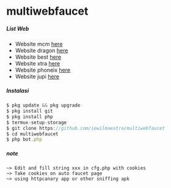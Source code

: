 # multiwebfaucet
##### List Web
- Website mcm [here](https://mcmfaucets.xyz/?r=V3pOBJBHzw)
- Website dragon [here](https://dragonfaucets.xyz/?r=nmRQ141d2)
- Website best [here](https://bestautofaucet.com/?r=afmPGdwLmq)
- Website xtra [here](https://auto.xtrabits.click/?r=KZvCn7u1V)
- Website phoneix [here](https://phoenixfaucets.xyz/?r=tEsBn0C0-6)
- Website jupi [here](https://jupiterfaucet.net/?r=H_ZyyHAqV)

##### Instalasi
```js
$ pkg update && pkg upgrade
$ pkg install git
$ pkg install php
$ termux-setup-storage
$ git clone https://github.com/iewilmaestro/multiwebfaucet
$ cd multiwebfaucet
$ php bot.php
```
##### note
```
~> Edit and fill string xxx in cfg.php with cookies
~> Take cookies on auto faucet page
~> using httpcanary app or other sniffing apk
```

